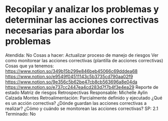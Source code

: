 # Recopilar y analizar los problemas y determinar las acciones correctivas necesarias para abordar los problemas

Atendida: No
Cosas a hacer: Actualizar proceso de manejo de riesgos 
Ver como monitorear las acciones correctivas (plantilla de acciones correctivas)
Cosas que ya tenemos: https://www.notion.so/349b15b299e846beb45066c69dddea68
https://www.notion.so/e9549f04511143c5b3735cd790aa02f9
https://www.notion.so/9e356c5b62be47cb8cb563696a8e04da
https://www.notion.so/e737cc2447ea4cd283d7f7b4f3e4ea29
Reporte de estado
Matriz de riesgos
Retrospectivas
Responsable: Michelle Aylin Calzada Montes
Retroalimentación: Parcialmente definido y ejecutado
¿Qué es un acción correctiva?
¿Dónde guardan las acciones correctivas a realizar?
¿Cómo y cuándo se monitorean las acciones correctivas?
SP: 2.1
Terminado: No